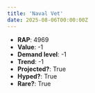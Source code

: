 ```yaml
---
title: 'Naval Vet'
date: 2025-08-06T00:00:00Z
---
```

- **RAP**: 4969
- **Value**: -1
- **Demand level**: -1
- **Trend**: -1
- **Projected?**: True
- **Hyped?**: True
- **Rare?**: True
